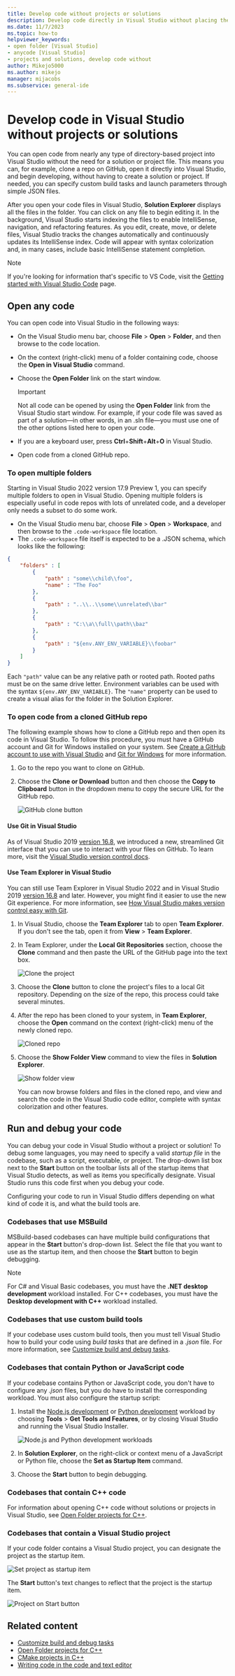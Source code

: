 ```yaml
---
title: Develop code without projects or solutions
description: Develop code directly in Visual Studio without placing the code in a solution or project, and start working quickly with IntelliSense, search, debugging, and more. 
ms.date: 11/7/2023
ms.topic: how-to
helpviewer_keywords:
- open folder [Visual Studio]
- anycode [Visual Studio]
- projects and solutions, develop code without
author: Mikejo5000
ms.author: mikejo
manager: mijacobs
ms.subservice: general-ide
---
```

# Develop code in Visual Studio without projects or solutions

You can open code from nearly any type of directory-based project into Visual Studio without the need for a solution or project file. This means you can, for example, clone a repo on GitHub, open it directly into Visual Studio, and begin developing, without having to create a solution or project. If needed, you can specify custom build tasks and launch parameters through simple JSON files.

After you open your code files in Visual Studio, **Solution Explorer** displays all the files in the folder. You can click on any file to begin editing it. In the background, Visual Studio starts indexing the files to enable IntelliSense, navigation, and refactoring features. As you edit, create, move, or delete files, Visual Studio tracks the changes automatically and continuously updates its IntelliSense index. Code will appear with syntax colorization and, in many cases, include basic IntelliSense statement completion.

> [!NOTE]
> If you're looking for information that's specific to VS Code, visit the [Getting started with Visual Studio Code](https://code.visualstudio.com/docs) page.

## Open any code

You can open code into Visual Studio in the following ways:

- On the Visual Studio menu bar, choose **File** > **Open** > **Folder**, and then browse to the code location.

- On the context (right-click) menu of a folder containing code, choose the **Open in Visual Studio** command.

- Choose the **Open Folder** link on the start window.

    > [!IMPORTANT]
    > Not all code can be opened by using the **Open Folder** link from the Visual Studio start window. For example, if your code file was saved as part of a solution&mdash;in other words, in an .sln file&mdash;you must use one of the other options listed here to open your code.

- If you are a keyboard user, press **Ctrl**+**Shift**+**Alt**+**O** in Visual Studio.

- Open code from a cloned GitHub repo.

### To open multiple folders
Starting in Visual Studio 2022 version 17.9 Preview 1, you can specify multiple folders to open in Visual Studio. Opening multiple folders is especially useful in code repos with lots of unrelated code, and a developer only needs a subset to do some work.
- On the Visual Studio menu bar, choose **File** > **Open** > **Workspace**, and then browse to the `.code-workspace` file location.
- The `.code-workspace` file itself is expected to be a .JSON schema, which looks like the following:

```json
{
    "folders" : [
        {
            "path" : "some\\child\\foo",
            "name" : "The Foo"
        },
        {
            "path" : "..\\..\\some\\unrelated\\bar"
        },
        {
            "path" : "C:\\a\\full\\path\\baz"
        },
        {
            "path" : "${env.ANY_ENV_VARIABLE}\\foobar"
        }
    ]
}
```

Each `"path"` value can be any relative path or rooted path. Rooted paths must be on the same drive letter. Environment variables can be used with the syntax `${env.ANY_ENV_VARIABLE}`. The `"name"` property can be used to create a visual alias for the folder in the Solution Explorer.

### To open code from a cloned GitHub repo

The following example shows how to clone a GitHub repo and then open its code in Visual Studio. To follow this procedure, you must have a GitHub account and Git for Windows installed on your system. See [Create a GitHub account to use with Visual Studio](../version-control/git-create-github-account.md) and [Git for Windows](https://git-for-windows.github.io/) for more information.

1. Go to the repo you want to clone on GitHub.

1. Choose the **Clone or Download** button and then choose the **Copy to Clipboard** button in the dropdown menu to copy the secure URL for the GitHub repo.

   ![GitHub clone button](./media/VSIDE_Code_Clone.png)

#### Use Git in Visual Studio

As of Visual Studio 2019 [version 16.8](/visualstudio/releases/2019/release-notes/), we introduced a new, streamlined Git interface that you can use to interact with your files on GitHub. To learn more, visit the [Visual Studio version control docs](../version-control/git-with-visual-studio.md).

#### Use Team Explorer in Visual Studio

You can still use Team Explorer in Visual Studio 2022 and in Visual Studio 2019 [version 16.8](/visualstudio/releases/2019/release-notes/) and later. However, you might find it easier to use the new Git experience. For more information, see [How Visual Studio makes version control easy with Git](../version-control/git-with-visual-studio.md).

1. In Visual Studio, choose the **Team Explorer** tab to open **Team Explorer**. If you don't see the tab, open it from **View** > **Team Explorer**.

1. In Team Explorer, under the **Local Git Repositories** section, choose the **Clone** command and then paste the URL of the GitHub page into the text box.

   ![Clone the project](./media/VSIDE_Code_Clone2.png)

1. Choose the **Clone** button to clone the project's files to a local Git repository. Depending on the size of the repo, this process could take several minutes.

1. After the repo has been cloned to your system, in **Team Explorer**, choose the **Open** command on the context (right-click) menu of the newly cloned repo.

   ![Cloned repo](./media/VSIDE_Code_Clone3.png)

1. Choose the **Show Folder View** command to view the files in **Solution Explorer**.

   ![Show folder view](./media/VSIDE_Code_Clone3_show.png)

   You can now browse folders and files in the cloned repo, and view and search the code in the Visual Studio code editor, complete with syntax colorization and other features.

## Run and debug your code

You can debug your code in Visual Studio without a project or solution! To debug some languages, you may need to specify a valid *startup file* in the codebase, such as a script, executable, or project. The drop-down list box next to the **Start** button on the toolbar lists all of the startup items that Visual Studio detects, as well as items you specifically designate. Visual Studio runs this code first when you debug your code.

Configuring your code to run in Visual Studio differs depending on what kind of code it is, and what the build tools are.

### Codebases that use MSBuild

MSBuild-based codebases can have multiple build configurations that appear in the **Start** button's drop-down list. Select the file that you want to use as the startup item, and then choose the **Start** button to begin debugging.

> [!NOTE]
> For C# and Visual Basic codebases, you must have the **.NET desktop development** workload installed. For C++ codebases, you must have the **Desktop development with C++** workload installed.

### Codebases that use custom build tools

If your codebase uses custom build tools, then you must tell Visual Studio how to build your code using *build tasks* that are defined in a *.json* file. For more information, see [Customize build and debug tasks](../ide/customize-build-and-debug-tasks-in-visual-studio.md).

### Codebases that contain Python or JavaScript code

If your codebase contains Python or JavaScript code, you don't have to configure any *.json* files, but you do have to install the corresponding workload. You must also configure the startup script:

1. Install the [Node.js development](https://visualstudio.microsoft.com/vs/node-js/) or [Python development](https://visualstudio.microsoft.com/vs/python/) workload by choosing **Tools** > **Get Tools and Features**, or by closing Visual Studio and running the Visual Studio Installer.

   ![Node.js and Python development workloads](media/python_nodejs_workloads.png)

1. In **Solution Explorer**, on the right-click or context menu of a JavaScript or Python file, choose the **Set as Startup Item** command.

1. Choose the **Start** button to begin debugging.

### Codebases that contain C++ code

For information about opening C++ code without solutions or projects in Visual Studio, see [Open Folder projects for C++](/cpp/build/open-folder-projects-cpp).

### Codebases that contain a Visual Studio project

If your code folder contains a Visual Studio project, you can designate the project as the startup item.

![Set project as startup item](media/customize-set-project-as-startup-item.png)

The **Start** button's text changes to reflect that the project is the startup item.

![Project on Start button](media/customize-start-button-project.png)

## Related content

- [Customize build and debug tasks](../ide/customize-build-and-debug-tasks-in-visual-studio.md)
- [Open Folder projects for C++](/cpp/build/open-folder-projects-cpp)
- [CMake projects in C++](/cpp/build/cmake-projects-in-visual-studio)
- [Writing code in the code and text editor](../ide/writing-code-in-the-code-and-text-editor.md)
